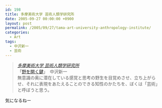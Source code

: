 ```yaml
---
id: 198
title: 多摩美術大学 芸術人類学研究所
date: 2005-09-27 00:00:00 +0900
layout: post
permalink: /2005/09/27/tama-art-university-anthropology-institute/
categories:
  - Art
tags:
  - 中沢新一
  - 芸術
---
```

<blockquote cite="http://www.tamabi.ac.jp/mc/research/research1.htm" title="多摩美術大学 芸術人類学研究所">
  <p>
    <cite><a href="http://www.tamabi.ac.jp/mc/research/research1.htm" rel="external nofollow">多摩美術大学 芸術人類学研究所</a></cite><br /> 「<a href="http://www.tamabi.ac.jp/mc/research/research1-.html" rel="external nofollow">野を開く鍵</a>」　中沢新一<br /> 無意識の奥に潜在している感覚と思考の野生を目覚めさせ、立ち上がらせ、それに表現をあたえることのできる知性のかたちを、ぼくは「芸術」と呼ぼうと思う。
  </p>
</blockquote>

気になるねー
